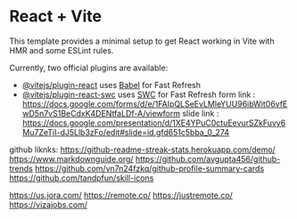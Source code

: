 # React + Vite

This template provides a minimal setup to get React working in Vite with HMR and some ESLint rules.

Currently, two official plugins are available:

- [@vitejs/plugin-react](https://github.com/vitejs/vite-plugin-react/blob/main/packages/plugin-react/README.md) uses [Babel](https://babeljs.io/) for Fast Refresh
- [@vitejs/plugin-react-swc](https://github.com/vitejs/vite-plugin-react-swc) uses [SWC](https://swc.rs/) for Fast Refresh
form link : https://docs.google.com/forms/d/e/1FAIpQLSeEvLMleYUU96ibWit06vfEwD5n7vS1BeCdxK4DENtfaLDf-A/viewform
slide link : https://docs.google.com/presentation/d/1XE4YPuC0ctuEevurSZkFuvy6Mu7ZeTjI-dJ5Llb3zFo/edit#slide=id.gfd651c5bba_0_274




github liknks:
https://github-readme-streak-stats.herokuapp.com/demo/
https://www.markdownguide.org/
https://github.com/avgupta456/github-trends
https://github.com/vn7n24fzkq/github-profile-summary-cards
https://github.com/tandpfun/skill-icons


https://us.jora.com/
https://remote.co/
https://justremote.co/
https://vizajobs.com/